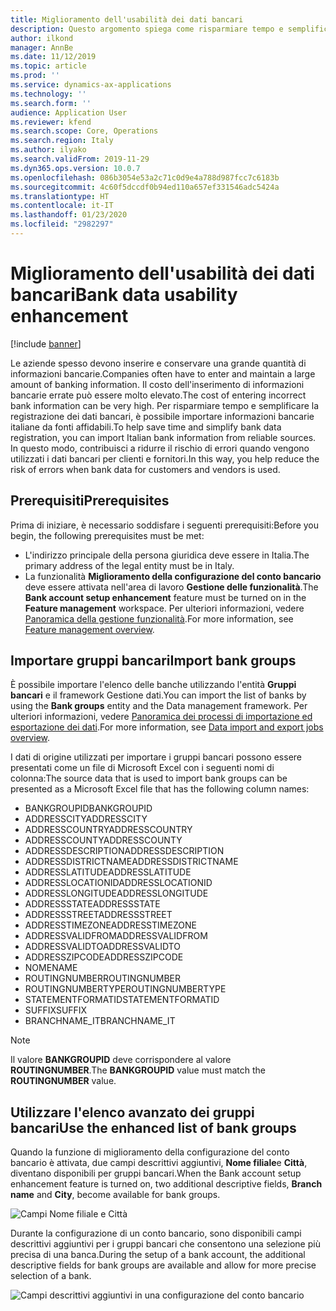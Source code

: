 ```yaml
---
title: Miglioramento dell'usabilità dei dati bancari
description: Questo argomento spiega come risparmiare tempo e semplificare la registrazione dei dati bancari per clienti e fornitori.
author: ilkond
manager: AnnBe
ms.date: 11/12/2019
ms.topic: article
ms.prod: ''
ms.service: dynamics-ax-applications
ms.technology: ''
ms.search.form: ''
audience: Application User
ms.reviewer: kfend
ms.search.scope: Core, Operations
ms.search.region: Italy
ms.author: ilyako
ms.search.validFrom: 2019-11-29
ms.dyn365.ops.version: 10.0.7
ms.openlocfilehash: 086b3054e53a2c71c0d9e4a788d987fcc7c6183b
ms.sourcegitcommit: 4c60f5dccdf0b94ed110a657ef331546adc5424a
ms.translationtype: HT
ms.contentlocale: it-IT
ms.lasthandoff: 01/23/2020
ms.locfileid: "2982297"
---
```

# <a name="bank-data-usability-enhancement"></a><span data-ttu-id="35e2a-103">Miglioramento dell'usabilità dei dati bancari</span><span class="sxs-lookup"><span data-stu-id="35e2a-103">Bank data usability enhancement</span></span>

[!include [banner](../includes/banner.md)]

<span data-ttu-id="35e2a-104">Le aziende spesso devono inserire e conservare una grande quantità di informazioni bancarie.</span><span class="sxs-lookup"><span data-stu-id="35e2a-104">Companies often have to enter and maintain a large amount of banking information.</span></span> <span data-ttu-id="35e2a-105">Il costo dell'inserimento di informazioni bancarie errate può essere molto elevato.</span><span class="sxs-lookup"><span data-stu-id="35e2a-105">The cost of entering incorrect bank information can be very high.</span></span> <span data-ttu-id="35e2a-106">Per risparmiare tempo e semplificare la registrazione dei dati bancari, è possibile importare informazioni bancarie italiane da fonti affidabili.</span><span class="sxs-lookup"><span data-stu-id="35e2a-106">To help save time and simplify bank data registration, you can import Italian bank information from reliable sources.</span></span> <span data-ttu-id="35e2a-107">In questo modo, contribuisci a ridurre il rischio di errori quando vengono utilizzati i dati bancari per clienti e fornitori.</span><span class="sxs-lookup"><span data-stu-id="35e2a-107">In this way, you help reduce the risk of errors when bank data for customers and vendors is used.</span></span>

## <a name="prerequisites"></a><span data-ttu-id="35e2a-108">Prerequisiti</span><span class="sxs-lookup"><span data-stu-id="35e2a-108">Prerequisites</span></span>

<span data-ttu-id="35e2a-109">Prima di iniziare, è necessario soddisfare i seguenti prerequisiti:</span><span class="sxs-lookup"><span data-stu-id="35e2a-109">Before you begin, the following prerequisites must be met:</span></span>

- <span data-ttu-id="35e2a-110">L'indirizzo principale della persona giuridica deve essere in Italia.</span><span class="sxs-lookup"><span data-stu-id="35e2a-110">The primary address of the legal entity must be in Italy.</span></span>
- <span data-ttu-id="35e2a-111">La funzionalità **Miglioramento della configurazione del conto bancario** deve essere attivata nell'area di lavoro **Gestione delle funzionalità**.</span><span class="sxs-lookup"><span data-stu-id="35e2a-111">The **Bank account setup enhancement** feature must be turned on in the **Feature management** workspace.</span></span> <span data-ttu-id="35e2a-112">Per ulteriori informazioni, vedere [Panoramica della gestione funzionalità](../../fin-and-ops/get-started/feature-management/feature-management-overview.md).</span><span class="sxs-lookup"><span data-stu-id="35e2a-112">For more information, see [Feature management overview](../../fin-and-ops/get-started/feature-management/feature-management-overview.md).</span></span>

## <a name="import-bank-groups"></a><span data-ttu-id="35e2a-113">Importare gruppi bancari</span><span class="sxs-lookup"><span data-stu-id="35e2a-113">Import bank groups</span></span>

<span data-ttu-id="35e2a-114">È possibile importare l'elenco delle banche utilizzando l'entità **Gruppi bancari** e il framework Gestione dati.</span><span class="sxs-lookup"><span data-stu-id="35e2a-114">You can import the list of banks by using the **Bank groups** entity and the Data management framework.</span></span> <span data-ttu-id="35e2a-115">Per ulteriori informazioni, vedere [Panoramica dei processi di importazione ed esportazione dei dati](../../dev-itpro/data-entities/data-import-export-job.md).</span><span class="sxs-lookup"><span data-stu-id="35e2a-115">For more information, see [Data import and export jobs overview](../../dev-itpro/data-entities/data-import-export-job.md).</span></span>

<span data-ttu-id="35e2a-116">I dati di origine utilizzati per importare i gruppi bancari possono essere presentati come un file di Microsoft Excel con i seguenti nomi di colonna:</span><span class="sxs-lookup"><span data-stu-id="35e2a-116">The source data that is used to import bank groups can be presented as a Microsoft Excel file that has the following column names:</span></span>

- <span data-ttu-id="35e2a-117">BANKGROUPID</span><span class="sxs-lookup"><span data-stu-id="35e2a-117">BANKGROUPID</span></span>
- <span data-ttu-id="35e2a-118">ADDRESSCITY</span><span class="sxs-lookup"><span data-stu-id="35e2a-118">ADDRESSCITY</span></span>
- <span data-ttu-id="35e2a-119">ADDRESSCOUNTRY</span><span class="sxs-lookup"><span data-stu-id="35e2a-119">ADDRESSCOUNTRY</span></span>
- <span data-ttu-id="35e2a-120">ADDRESSCOUNTY</span><span class="sxs-lookup"><span data-stu-id="35e2a-120">ADDRESSCOUNTY</span></span>
- <span data-ttu-id="35e2a-121">ADDRESSDESCRIPTION</span><span class="sxs-lookup"><span data-stu-id="35e2a-121">ADDRESSDESCRIPTION</span></span>
- <span data-ttu-id="35e2a-122">ADDRESSDISTRICTNAME</span><span class="sxs-lookup"><span data-stu-id="35e2a-122">ADDRESSDISTRICTNAME</span></span>
- <span data-ttu-id="35e2a-123">ADDRESSLATITUDE</span><span class="sxs-lookup"><span data-stu-id="35e2a-123">ADDRESSLATITUDE</span></span>
- <span data-ttu-id="35e2a-124">ADDRESSLOCATIONID</span><span class="sxs-lookup"><span data-stu-id="35e2a-124">ADDRESSLOCATIONID</span></span>
- <span data-ttu-id="35e2a-125">ADDRESSLONGITUDE</span><span class="sxs-lookup"><span data-stu-id="35e2a-125">ADDRESSLONGITUDE</span></span>
- <span data-ttu-id="35e2a-126">ADDRESSSTATE</span><span class="sxs-lookup"><span data-stu-id="35e2a-126">ADDRESSSTATE</span></span>
- <span data-ttu-id="35e2a-127">ADDRESSSTREET</span><span class="sxs-lookup"><span data-stu-id="35e2a-127">ADDRESSSTREET</span></span>
- <span data-ttu-id="35e2a-128">ADDRESSTIMEZONE</span><span class="sxs-lookup"><span data-stu-id="35e2a-128">ADDRESSTIMEZONE</span></span>
- <span data-ttu-id="35e2a-129">ADDRESSVALIDFROM</span><span class="sxs-lookup"><span data-stu-id="35e2a-129">ADDRESSVALIDFROM</span></span>
- <span data-ttu-id="35e2a-130">ADDRESSVALIDTO</span><span class="sxs-lookup"><span data-stu-id="35e2a-130">ADDRESSVALIDTO</span></span>
- <span data-ttu-id="35e2a-131">ADDRESSZIPCODE</span><span class="sxs-lookup"><span data-stu-id="35e2a-131">ADDRESSZIPCODE</span></span>
- <span data-ttu-id="35e2a-132">NOME</span><span class="sxs-lookup"><span data-stu-id="35e2a-132">NAME</span></span>
- <span data-ttu-id="35e2a-133">ROUTINGNUMBER</span><span class="sxs-lookup"><span data-stu-id="35e2a-133">ROUTINGNUMBER</span></span>
- <span data-ttu-id="35e2a-134">ROUTINGNUMBERTYPE</span><span class="sxs-lookup"><span data-stu-id="35e2a-134">ROUTINGNUMBERTYPE</span></span>
- <span data-ttu-id="35e2a-135">STATEMENTFORMATID</span><span class="sxs-lookup"><span data-stu-id="35e2a-135">STATEMENTFORMATID</span></span>
- <span data-ttu-id="35e2a-136">SUFFIX</span><span class="sxs-lookup"><span data-stu-id="35e2a-136">SUFFIX</span></span>
- <span data-ttu-id="35e2a-137">BRANCHNAME\_IT</span><span class="sxs-lookup"><span data-stu-id="35e2a-137">BRANCHNAME\_IT</span></span>

> [!NOTE]
> <span data-ttu-id="35e2a-138">Il valore **BANKGROUPID** deve corrispondere al valore **ROUTINGNUMBER**.</span><span class="sxs-lookup"><span data-stu-id="35e2a-138">The **BANKGROUPID** value must match the **ROUTINGNUMBER** value.</span></span>

## <a name="use-the-enhanced-list-of-bank-groups"></a><span data-ttu-id="35e2a-139">Utilizzare l'elenco avanzato dei gruppi bancari</span><span class="sxs-lookup"><span data-stu-id="35e2a-139">Use the enhanced list of bank groups</span></span>

<span data-ttu-id="35e2a-140">Quando la funzione di miglioramento della configurazione del conto bancario è attivata, due campi descrittivi aggiuntivi, **Nome filiale**e **Città**, diventano disponibili per gruppi bancari.</span><span class="sxs-lookup"><span data-stu-id="35e2a-140">When the Bank account setup enhancement feature is turned on, two additional descriptive fields, **Branch name** and **City**, become available for bank groups.</span></span>

![Campi Nome filiale e Città](media/emea-ita-exil-bank-pic.jpg)

<span data-ttu-id="35e2a-142">Durante la configurazione di un conto bancario, sono disponibili campi descrittivi aggiuntivi per i gruppi bancari che consentono una selezione più precisa di una banca.</span><span class="sxs-lookup"><span data-stu-id="35e2a-142">During the setup of a bank account, the additional descriptive fields for bank groups are available and allow for more precise selection of a bank.</span></span>

![Campi descrittivi aggiuntivi in una configurazione del conto bancario](media/emea-ita-exil-bank-pic2.jpg)
